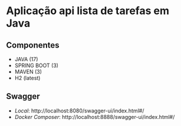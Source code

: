 # Aplicação api lista de tarefas em Java

## Componentes

- JAVA (17)
- SPRING BOOT (3)
- MAVEN (3)
- H2 (latest)

## Swagger

- *Local*: http://localhost:8080/swagger-ui/index.html#/ 
- *Docker Composer*: http://localhost:8888/swagger-ui/index.html#/